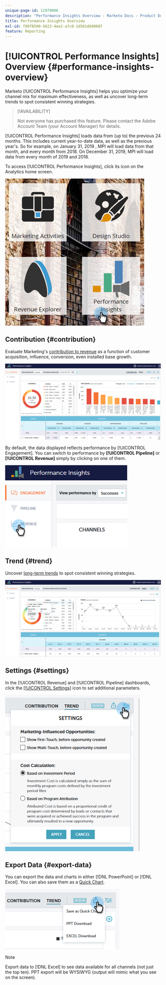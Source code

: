 ```yaml
---
unique-page-id: 12979006
description: "Performance Insights Overview - Marketo Docs - Product Documentation"
title: Performance Insights Overview
exl-id: f89f8500-5623-4ee2-a7c0-1d561dd40687
feature: Reporting
---
```

# [!UICONTROL Performance Insights] Overview {#performance-insights-overview}

Marketo [!UICONTROL Performance Insights] helps you optimize your channel mix for maximum effectiveness, as well as uncover long-term trends to spot consistent winning strategies.

>[!AVAILABILITY]
>
>Not everyone has purchased this feature. Please contact the Adobe Account Team (your Account Manager) for details.

[!UICONTROL Performance Insights] loads data from (up to) the previous 24 months. This includes current year-to-date data, as well as the previous year's. So for example, on January 31, 2019 , MPI will load data from that month, and every month from 2018. On December 31, 2019, MPI will load data from every month of 2019 and 2018.

To access [!UICONTROL Performance Insights], click its icon on the Analytics home screen.

![](assets/one.png)

## Contribution {#contribution}

Evaluate Marketing's [contribution to revenue](/help/marketo/product-docs/reporting/performance-insights/performance-insights-contribution-overview.md) as a function of customer acquisition, influence, conversion, even installed base growth.

![](assets/two.png)

By default, the data displayed reflects performance by [!UICONTROL Engagement]. You can switch to performance by **[!UICONTROL Pipeline]** or **[!UICONTROL Revenue]** simply by clicking on one of them.

![](assets/3.png)

## Trend {#trend}

Uncover [long-term trends](/help/marketo/product-docs/reporting/performance-insights/performance-insights-trend-overview.md) to spot consistent winning strategies.

![](assets/4.png)

## Settings {#settings}

In the [!UICONTROL Revenue] and [!UICONTROL Pipeline] dashboards, click the [[!UICONTROL Settings]](/help/marketo/product-docs/reporting/performance-insights/performance-insights-settings.md) icon to set additional parameters.

![](assets/5.png)

## Export Data {#export-data}

You can export the data and charts in either [!DNL PowerPoint] or [!DNL Excel]. You can also save them as a [Quick Chart](/help/marketo/product-docs/reporting/performance-insights/performance-insights-quick-charts.md).

![](assets/6.png)

>[!NOTE]
>
>Export data to [!DNL Excel] to see data available for all channels (not just the top ten). PPT export will be WYSIWYG (output will mimic what you see on the screen).
